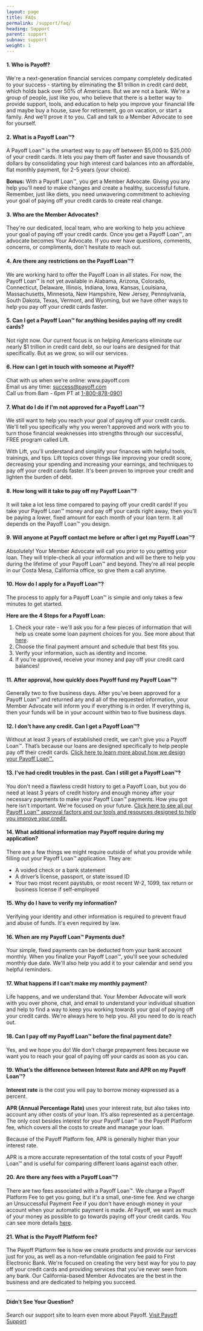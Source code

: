 ```yaml
---
layout: page
title: FAQs
permalink: /support/faq/
heading: Support
parent: support
subnav: support
weight: 1
---
```



<section class="p-b-md">
  <h4>1. Who is Payoff?</h4>
  <p>We're a next-generation financial services company completely dedicated to your success - starting by eliminating the <span class="nowrap">$1 trillion</span> in credit card debt, which holds back over 50% of Americans. But we are not a bank. We're a group of people, just like you, who believe that there is a better way to provide support, tools, and education to help you improve your financial life and maybe buy a house, save for retirement, go on vacation, or start a family. And we’ll prove it to you. Call and talk to a Member Advocate to see for yourself.</p>

  <h4>2. What is a Payoff Loan™?</h4>
  <p>A Payoff Loan™ is the smartest way to pay off between $5,000 to $25,000 of your credit cards. It lets you pay them off faster and save thousands of dollars by consolidating your high interest card balances into an affordable, flat monthly payment, for 2-5 years (your choice).</p>
  <p>
  <strong>Bonus:</strong> With a Payoff Loan™, you get a Member Advocate. Giving you any help you'll need to make changes and create a healthy, successful future. Remember, just like diets, you need unwavering commitment to achieving your goal of paying off your credit cards to create real change.</p>

  <h4>3. Who are the Member Advocates?</h4>
  <p>They're our dedicated, local team, who are working to help you achieve your goal of paying off your credit cards. Once you get a Payoff Loan™, an advocate becomes Your Advocate. If you ever have questions, comments, concerns, or compliments, don't hesitate to reach out.</p>

  <h4>4. Are there any restrictions on the Payoff Loan™?</h4>
  <p>We are working hard to offer the Payoff Loan in all states. For now, the Payoff Loan™ is not yet available in Alabama, Arizona, Colorado, Connecticut, Delaware, Illinois, Indiana, Iowa, Kansas, Louisiana, Massachusetts, Minnesota, New Hampshire, New Jersey, Pennsylvania, South Dakota, Texas, Vermont, and Wyoming, but we have other ways to help you pay off your credit cards faster.</p>

  <h4>5. Can I get a Payoff Loan™ for anything besides paying off my credit cards?</h4>
  <p>Not right now. Our current focus is on helping Americans eliminate our nearly <span class="nowrap">$1 trillion</span> in credit card debt, so our loans are designed for that specifically. But as we grow, so will our services.</p>

  <h4>6. How can I get in touch with someone at Payoff?</h4>
  <p>Chat with us when we're online: www.payoff.com
  <br>Email us any time: <a href="mailto:success@payoff.com">success@payoff.com</a>
  <br>Call us from 8am - 6pm PT at <a href="tel:1-800-878-0901">1-800-878-0901</a></p>

  <h4>7. What do I do if I'm not approved for a Payoff Loan™?</h4>
  <p>We still want to help you reach your goal of paying off your credit cards. We'll tell you specifically why you weren't approved and work with you to turn those financial weaknesses into strengths through our successful, FREE program called Lift.</p>
  <p> With Lift, you'll understand and simplify your finances with helpful tools, trainings, and tips. Lift topics cover things like improving your credit score, decreasing your spending and increasing your earnings, and techniques to pay off your credit cards faster. It's been proven to improve your credit and lighten the burden of debt. </p>

  <h4>8. How long will it take to pay off my Payoff Loan™?</h4>
  <p>It will take a lot less time compared to paying off your credit cards! If you take your Payoff Loan™ money and pay off your cards right away, then you'll be paying a lower, fixed amount for each month of your loan term. It all depends on the Payoff Loan™ you design.</p>

  <h4>9. Will anyone at Payoff contact me before or after I get my Payoff Loan™?</h4>
  <p>Absolutely! Your Member Advocate will call you prior to you getting your loan. They will triple-check all your information and will be there to help you during the lifetime of your Payoff Loan™ and beyond. They're all real people in our Costa Mesa, California office, so give them a call anytime.</p>

  <h4>10. How do I apply for a Payoff Loan™?</h4>
  <p>The process to apply for a Payoff Loan™ is simple and only takes a few minutes to get started.</p>
  <p><strong>Here are the 4 Steps for a Payoff Loan:</strong>
      </p><ol>
          <li>Check your rate - we'll ask you for a few pieces of information that will help us create some loan payment choices for you. See more about that <a href="/rates-and-fees/">here</a>. </li>
          <li>Choose the final payment amount and schedule that best fits you. </li>
          <li>Verify your information, such as identity and income. </li>
          <li>If you're approved, receive your money and pay off your credit card balances!</li>
      </ol>
  <p></p>

  <h4>11. After approval, how quickly does Payoff fund my Payoff Loan™?</h4>
  <p>Generally two to five business days. After you’ve been approved for a Payoff Loan™ and returned any and all of the requested information, your Member Advocate will inform you if everything is in order. If everything is, then your funds will be in your account within two to five business days.</p>

  <h4>12. I don't have any credit. Can I get a Payoff Loan™?</h4>
  <p>Without at least 3 years of established credit, we can't give you a Payoff Loan™. That’s because our loans are designed specifically to help people pay off their credit cards. <a href="/how-payoff-works/">Click here to learn more about how we design your Payoff Loan™.</a></p>

  <h4>13. I've had credit troubles in the past. Can I still get a Payoff Loan™?</h4>
  <p>You don't need a flawless credit history to get a Payoff Loan, but you do need at least 3 years of credit history and enough money after your necessary payments to make your Payoff Loan™ payments. How you got here isn't important. We're focused on your future. <a href="/getting-approved/">Click here to see all our Payoff Loan™ approval factors and our tools and resources designed to help you improve your credit.</a></p>

  <h4>14. What additional information may Payoff require during my application?</h4>
  <p>There are a few things we might require outside of what you provide while filling out your Payoff Loan™ application. They are:
      </p><ul>
          <li>A voided check or a bank statement</li>
          <li>A driver’s license, passport, or state issued ID</li>
          <li>Your two most recent paystubs, or most recent W-2, 1099, tax return or business license if self-employed</li>
      </ul>
  <p></p>

  <h4>15. Why do I have to verify my information?</h4>
  <p>Verifying your identity and other information is required to prevent fraud and abuse of funds. It's even required by law. </p>

  <h4>16. When are my Payoff Loan™ Payments due?</h4>
  <p>Your simple, fixed payments can be deducted from your bank account monthly. When you finalize your Payoff Loan™, you'll see your scheduled monthly due date. We'll also help you add it to your calendar and send you helpful reminders.</p>

  <h4>17. What happens if I can't make my monthly payment?</h4>
  <p>Life happens, and we understand that. Your Member Advocate will work with you over phone, chat, and email to understand your individual situation and help to find a way to keep you working towards your goal of paying off your credit cards. We're always here to help you. All you need to do is reach out.</p>

  <h4>18. Can I pay off my Payoff Loan™ before the final payment date?</h4>
  <p>Yes, and we hope you do! We don't charge prepayment fees because we want you to reach your goal of paying off your cards as soon as you can.</p>

  <h4>19. What’s the difference between Interest Rate and APR on my Payoff Loan™?</h4>
  <p><strong>Interest rate</strong> is the cost you will pay to borrow money expressed as a percent. </p>
  <p><strong>APR (Annual Percentage Rate)</strong> uses your interest rate, but also takes into account any other costs of your loan. It’s also represented as a percentage. The only cost besides interest for your Payoff Loan™ is the Payoff Platform fee, which covers all the costs to create and manage your loan.</p>
  <p>Because of the Payoff Platform fee, APR is generally higher than your interest rate.</p>
  <p>APR is a more accurate representation of the total costs of your Payoff Loan™ and is useful for comparing different loans against each other.</p>

  <h4>20. Are there any fees with a Payoff Loan™?</h4>
  <p>There are two fees associated with a Payoff Loan™. We charge a Payoff Platform Fee to get you going, but it's a small, one-time fee. And we charge an Unsuccessful Payment Fee if you don't have enough money in your account when your automatic payment is made. At Payoff, we want as much of your money as possible to go towards paying off your credit cards. You can see more details <a href="/rates-and-fees/">here</a>.</p>

  <h4>21. What is the Payoff Platform fee?</h4>
  <p>The Payoff Platform fee is how we create products and provide our services just for you, as well as a non-refundable origination fee paid to First Electronic Bank. We're focused on creating the very best way for you to pay off your credit cards and providing services that you've never seen from any bank. Our California-based Member Advocates are the best in the business and are dedicated to helping you succeed.</p>

  <hr>

  <div>
      <h4>Didn't See Your Question?</h4>
      <p>Search our support site to learn even more about Payoff. <a href="http://support.payoff.com" target="_blank">Visit Payoff Support</a></p>
  </div>


</section>
